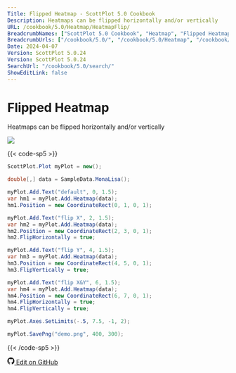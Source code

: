 ```yaml
---
Title: Flipped Heatmap - ScottPlot 5.0 Cookbook
Description: Heatmaps can be flipped horizontally and/or vertically
URL: /cookbook/5.0/Heatmap/HeatmapFlip/
BreadcrumbNames: ["ScottPlot 5.0 Cookbook", "Heatmap", "Flipped Heatmap"]
BreadcrumbUrls: ["/cookbook/5.0/", "/cookbook/5.0/Heatmap", "/cookbook/5.0/Heatmap/HeatmapFlip"]
Date: 2024-04-07
Version: ScottPlot 5.0.24
Version: ScottPlot 5.0.24
SearchUrl: "/cookbook/5.0/search/"
ShowEditLink: false
---
```


# Flipped Heatmap


Heatmaps can be flipped horizontally and/or vertically

[![](/cookbook/5.0/images/HeatmapFlip.png?240407170921)](/cookbook/5.0/images/HeatmapFlip.png?240407170921)

{{< code-sp5 >}}

```cs
ScottPlot.Plot myPlot = new();

double[,] data = SampleData.MonaLisa();

myPlot.Add.Text("default", 0, 1.5);
var hm1 = myPlot.Add.Heatmap(data);
hm1.Position = new CoordinateRect(0, 1, 0, 1);

myPlot.Add.Text("flip X", 2, 1.5);
var hm2 = myPlot.Add.Heatmap(data);
hm2.Position = new CoordinateRect(2, 3, 0, 1);
hm2.FlipHorizontally = true;

myPlot.Add.Text("flip Y", 4, 1.5);
var hm3 = myPlot.Add.Heatmap(data);
hm3.Position = new CoordinateRect(4, 5, 0, 1);
hm3.FlipVertically = true;

myPlot.Add.Text("flip X&Y", 6, 1.5);
var hm4 = myPlot.Add.Heatmap(data);
hm4.Position = new CoordinateRect(6, 7, 0, 1);
hm4.FlipHorizontally = true;
hm4.FlipVertically = true;

myPlot.Axes.SetLimits(-.5, 7.5, -1, 2);

myPlot.SavePng("demo.png", 400, 300);

```

{{< /code-sp5 >}}

<a href='https://github.com/ScottPlot/ScottPlot/blob/main/src/ScottPlot5/ScottPlot5%20Cookbook/Recipes/PlotTypes/Heatmap.cs'><svg xmlns="http://www.w3.org/2000/svg" width="16" height="16" fill="currentColor" class="mb-1 bi bi-github" viewBox="0 0 16 16">
  <path d="M8 0C3.58 0 0 3.58 0 8c0 3.54 2.29 6.53 5.47 7.59.4.07.55-.17.55-.38 0-.19-.01-.82-.01-1.49-2.01.37-2.53-.49-2.69-.94-.09-.23-.48-.94-.82-1.13-.28-.15-.68-.52-.01-.53.63-.01 1.08.58 1.23.82.72 1.21 1.87.87 2.33.66.07-.52.28-.87.51-1.07-1.78-.2-3.64-.89-3.64-3.95 0-.87.31-1.59.82-2.15-.08-.2-.36-1.02.08-2.12 0 0 .67-.21 2.2.82.64-.18 1.32-.27 2-.27s1.36.09 2 .27c1.53-1.04 2.2-.82 2.2-.82.44 1.1.16 1.92.08 2.12.51.56.82 1.27.82 2.15 0 3.07-1.87 3.75-3.65 3.95.29.25.54.73.54 1.48 0 1.07-.01 1.93-.01 2.2 0 .21.15.46.55.38A8.01 8.01 0 0 0 16 8c0-4.42-3.58-8-8-8"/>
</svg> Edit on GitHub</a>

